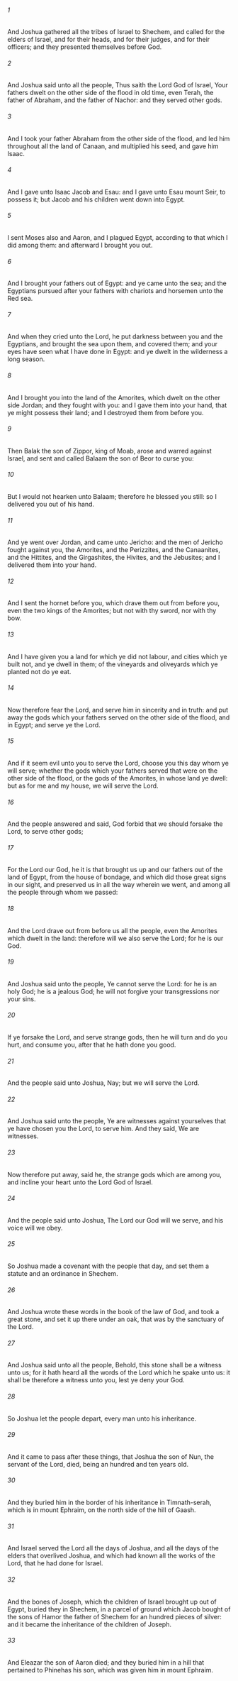 ###### 1
And Joshua gathered all the tribes of Israel to Shechem, and called for the elders of Israel, and for their heads, and for their judges, and for their officers; and they presented themselves before God.

###### 2
And Joshua said unto all the people, Thus saith the Lord God of Israel, Your fathers dwelt on the other side of the flood in old time, even Terah, the father of Abraham, and the father of Nachor: and they served other gods.

###### 3
And I took your father Abraham from the other side of the flood, and led him throughout all the land of Canaan, and multiplied his seed, and gave him Isaac.

###### 4
And I gave unto Isaac Jacob and Esau: and I gave unto Esau mount Seir, to possess it; but Jacob and his children went down into Egypt.

###### 5
I sent Moses also and Aaron, and I plagued Egypt, according to that which I did among them: and afterward I brought you out.

###### 6
And I brought your fathers out of Egypt: and ye came unto the sea; and the Egyptians pursued after your fathers with chariots and horsemen unto the Red sea.

###### 7
And when they cried unto the Lord, he put darkness between you and the Egyptians, and brought the sea upon them, and covered them; and your eyes have seen what I have done in Egypt: and ye dwelt in the wilderness a long season.

###### 8
And I brought you into the land of the Amorites, which dwelt on the other side Jordan; and they fought with you: and I gave them into your hand, that ye might possess their land; and I destroyed them from before you.

###### 9
Then Balak the son of Zippor, king of Moab, arose and warred against Israel, and sent and called Balaam the son of Beor to curse you:

###### 10
But I would not hearken unto Balaam; therefore he blessed you still: so I delivered you out of his hand.

###### 11
And ye went over Jordan, and came unto Jericho: and the men of Jericho fought against you, the Amorites, and the Perizzites, and the Canaanites, and the Hittites, and the Girgashites, the Hivites, and the Jebusites; and I delivered them into your hand.

###### 12
And I sent the hornet before you, which drave them out from before you, even the two kings of the Amorites; but not with thy sword, nor with thy bow.

###### 13
And I have given you a land for which ye did not labour, and cities which ye built not, and ye dwell in them; of the vineyards and oliveyards which ye planted not do ye eat.

###### 14
Now therefore fear the Lord, and serve him in sincerity and in truth: and put away the gods which your fathers served on the other side of the flood, and in Egypt; and serve ye the Lord.

###### 15
And if it seem evil unto you to serve the Lord, choose you this day whom ye will serve; whether the gods which your fathers served that were on the other side of the flood, or the gods of the Amorites, in whose land ye dwell: but as for me and my house, we will serve the Lord.

###### 16
And the people answered and said, God forbid that we should forsake the Lord, to serve other gods;

###### 17
For the Lord our God, he it is that brought us up and our fathers out of the land of Egypt, from the house of bondage, and which did those great signs in our sight, and preserved us in all the way wherein we went, and among all the people through whom we passed:

###### 18
And the Lord drave out from before us all the people, even the Amorites which dwelt in the land: therefore will we also serve the Lord; for he is our God.

###### 19
And Joshua said unto the people, Ye cannot serve the Lord: for he is an holy God; he is a jealous God; he will not forgive your transgressions nor your sins.

###### 20
If ye forsake the Lord, and serve strange gods, then he will turn and do you hurt, and consume you, after that he hath done you good.

###### 21
And the people said unto Joshua, Nay; but we will serve the Lord.

###### 22
And Joshua said unto the people, Ye are witnesses against yourselves that ye have chosen you the Lord, to serve him. And they said, We are witnesses.

###### 23
Now therefore put away, said he, the strange gods which are among you, and incline your heart unto the Lord God of Israel.

###### 24
And the people said unto Joshua, The Lord our God will we serve, and his voice will we obey.

###### 25
So Joshua made a covenant with the people that day, and set them a statute and an ordinance in Shechem.

###### 26
And Joshua wrote these words in the book of the law of God, and took a great stone, and set it up there under an oak, that was by the sanctuary of the Lord.

###### 27
And Joshua said unto all the people, Behold, this stone shall be a witness unto us; for it hath heard all the words of the Lord which he spake unto us: it shall be therefore a witness unto you, lest ye deny your God.

###### 28
So Joshua let the people depart, every man unto his inheritance.

###### 29
And it came to pass after these things, that Joshua the son of Nun, the servant of the Lord, died, being an hundred and ten years old.

###### 30
And they buried him in the border of his inheritance in Timnath-serah, which is in mount Ephraim, on the north side of the hill of Gaash.

###### 31
And Israel served the Lord all the days of Joshua, and all the days of the elders that overlived Joshua, and which had known all the works of the Lord, that he had done for Israel.

###### 32
And the bones of Joseph, which the children of Israel brought up out of Egypt, buried they in Shechem, in a parcel of ground which Jacob bought of the sons of Hamor the father of Shechem for an hundred pieces of silver: and it became the inheritance of the children of Joseph.

###### 33
And Eleazar the son of Aaron died; and they buried him in a hill that pertained to Phinehas his son, which was given him in mount Ephraim.


